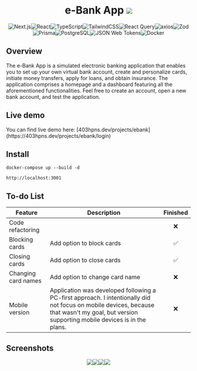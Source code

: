 
<h1 align="center">e-Bank App <img src="https://img.shields.io/badge/version-1.0.0-blue" /></h1>
<p align="center"><img src="https://img.shields.io/badge/next%20js-000000?style=for-the-badge&logo=nextdotjs&logoColor=white" alt="Next.js" /><img src="https://img.shields.io/badge/React-20232A?style=for-the-badge&logo=react&logoColor=61DAFB" alt="React" /><img src="https://img.shields.io/badge/TypeScript-007ACC?style=for-the-badge&logo=typescript&logoColor=white" alt="TypeScript" /><img src="https://img.shields.io/badge/Tailwind_CSS-38B2AC?style=for-the-badge&logo=tailwind-css&logoColor=white" alt="TailwindCSS" /><img src="https://img.shields.io/badge/React_Query-FF4154?style=for-the-badge&logo=React_Query&logoColor=white" alt="React Query"/><img src="https://img.shields.io/badge/Axios-5A29E4.svg?style=for-the-badge&logo=Axios&logoColor=white" alt="axios" /><img src="https://img.shields.io/badge/Zod-3E67B1.svg?style=for-the-badge&logo=Zod&logoColor=white" alt="Zod" /><img src="https://img.shields.io/badge/Prisma-3982CE?style=for-the-badge&logo=Prisma&logoColor=white" alt="Prisma" /><img src="https://img.shields.io/badge/PostgreSQL-4169E1.svg?style=for-the-badge&logo=PostgreSQL&logoColor=white" alt="PostgreSQL" /><img src="https://img.shields.io/badge/JSON%20Web%20Tokens-000000.svg?style=for-the-badge&logo=JSON-Web-Tokens&logoColor=white" alt="JSON Web Tokens" /><img src="https://img.shields.io/badge/Docker-2496ED.svg?style=for-the-badge&logo=Docker&logoColor=white" alt="Docker"  </p>

<h2>Overview</h2>
<p>
The e-Bank App is a simulated electronic banking application that enables you to set up your own virtual bank account, create and personalize cards, initiate money transfers, apply for loans, and obtain insurance. The application comprises a homepage and a dashboard featuring all the aforementioned functionalities. Feel free to create an account, open a new bank account, and test the application.
</p>

<h2>Live demo</h2>
<p>You can find live demo here: [403hpns.dev/projects/ebank](https://403hpns.dev/projects/ebank/login)</p>


<h2>Install</h2>

```
docker-compose up --build -d
```
```
http://localhost:3001
```

<h2>To-do List</h2>

| Feature | Description | Finished |
| --- | --------------------- | :----: |
| Code refactoring | | ❌ |
| Blocking cards | Add option to block cards | ✅ |
| Closing cards | Add option to close cards | ✅ |
| Changing card names | Add option to change card name | ❌ |
| Mobile version | Application was developed following a PC-first approach. I intentionally did not focus on mobile devices, because that wasn't my goal, but version supporting mobile devices is in the plans. | ❌

<h2>Screenshots</h2>

<p align="center"><img src="https://i.imgur.com/ybIy3WS.png" /><img src="https://i.imgur.com/YtTS9YA.png" /><img src="https://i.imgur.com/FtzajPT.png" /><img src="https://i.imgur.com/moorqHt.png" /></p>


